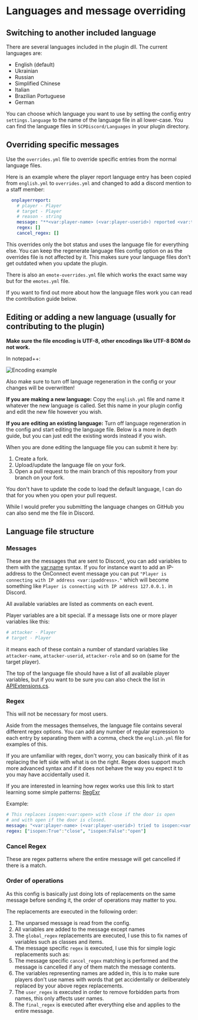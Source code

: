 # Languages and message overriding

## Switching to another included language

There are several languages included in the plugin dll. The current languages are:

- English (default)
- Ukrainian
- Russian
- Simplified Chinese
- Italian
- Brazilian Portuguese
- German

You can choose which language you want to use by setting the config entry `settings.language` to the name of the language file in all lower-case. You can find the language files in `SCPDiscord/Languages` in your plugin directory.

## Overriding specific messages

Use the `overrides.yml` file to override specific entries from the normal language files.

Here is an example where the player report language entry has been copied from `english.yml` to `overrides.yml` and changed to add a discord mention to a staff member:

```yaml
  onplayerreport:
    # player - Player
    # target - Player
    # reason - string
    message: "**<var:player-name> (<var:player-userid>) reported <var:target-name> (<var:target-userid>) for breaking server rules:**\n```<var:reason>``` <@170904988724232192>"
    regex: []
    cancel_regex: []
```

This overrides only the bot status and uses the language file for everything else. You can keep the regenerate language files config option on as the overrides file is not affected by it. This makes sure your language files don't get outdated when you update the plugin.

There is also an `emote-overrides.yml` file which works the exact same way but for the `emotes.yml` file.

If you want to find out more about how the language files work you can read the contribution guide below.

## Editing or adding a new language (usually for contributing to the plugin)

**Make sure the file encoding is UTF-8, other encodings like UTF-8 BOM do not work.**

In notepad++:

![Encoding example](img/nppNewLines.png)

Also make sure to turn off language regeneration in the config or your changes will be overwritten!

**If you are making a new language:**  Copy the `english.yml` file and name it whatever the new language is called. Set this name in your plugin config and edit the new file however you wish.

**If you are editing an existing language:** Turn off language regeneration in the config and start editing the language file.
Below is a more in depth guide, but you can just edit the existing words instead if you wish.

When you are done editing the language file you can submit it here by:

1. Create a fork.
2. Upload/update the language file on your fork.
3. Open a pull request to the main branch of this repository from your branch on your fork.

You don't have to update the code to load the default language, I can do that for you when you open your pull request.

While I would prefer you submitting the language changes on GitHub you can also send me the file in Discord.

## Language file structure

### Messages

These are the messages that are sent to Discord, you can add variables to them with the <var:name> syntax. If you for instance want to add an IP-address to the OnConnect event message you can put `"Player is connecting with IP address <var:ipaddress>."` which will become something like `Player is connecting with IP address 127.0.0.1.` in Discord.

All available variables are listed as comments on each event.

Player variables are a bit special. If a message lists one or more player variables like this:
```yaml
# attacker - Player
# target - Player
```
it means each of these contain a number of standard variables like `attacker-name`, `attacker-userid`, `attacker-role` and so on (same for the target player).

The top of the language file should have a list of all available player variables, but if you want to be sure you can also check the list in [APIExtensions.cs](../SCPDiscordPlugin/APIExtensions.cs).

### Regex

This will not be necessary for most users.

Aside from the messages themselves, the language file contains several different regex options. You can add any number of regular expression to each entry by separating them with a comma, check the `english.yml` file for examples of this.

If you are unfamiliar with regex, don't worry, you can basically think of it as replacing the left side with what is on the right. Regex does support much more advanced syntax and if it does not behave the way you expect it to you may have accidentally used it.

If you are interested in learning how regex works use this link to start learning some simple patterns: [RegExr](https://regexr.com/)

Example:
```yaml
# This replaces isopen:<var:open> with close if the door is open
# and with open if the door is closed.
message: "<var:player-name> (<var:player-userid>) tried to isopen:<var:open> a locked door."
regex: ["isopen:True":"close", "isopen:False":"open"]
```

### Cancel Regex

These are regex patterns where the entire message will get cancelled if there is a match.

### Order of operations

As this config is basically just doing lots of replacements on the same message before sending it, the order of operations may matter to you.

The replacements are executed in the following order:

1. The unparsed message is read from the config.
2. All variables are added to the message except names
3. The `global_regex` replacements are executed, I use this to fix names of variables such as classes and items.
4. The message specific `regex` is executed, I use this for simple logic replacements such as:
5. The message specific `cancel_regex` matching is performed and the message is cancelled if any of them match the message contents.
6. The variables representing names are added in, this is to make sure players don't use names with words that get accidentally or deliberately replaced by your above regex replacements.
7. The `user_regex` is executed in order to remove forbidden parts from names, this only affects user names.
8. The `final_regex` is executed after everything else and applies to the entire message.